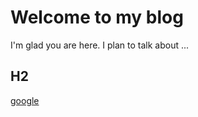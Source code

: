 # Welcome to my blog

I'm glad you are here. I plan to talk about ...

## H2
[google](http://google.com/ "Search")
